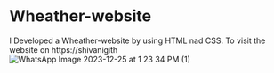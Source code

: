 # Wheather-website
I Developed a Wheather-website by using HTML nad CSS. To visit the website on https://shivanigith
![WhatsApp Image 2023-12-25 at 1 23 34 PM (1)](https://github.com/shivanigith/Wheather-website/assets/154613286/29621162-554d-455f-940a-32b4c642c40a)
